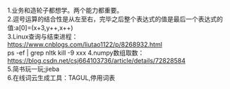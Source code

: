 1.业务和造轮子都想学。两个能力都重要。    
2.逗号运算的结合性是从左至右，完毕之后整个表达式的值是最后一个表达式的值:a[0]=(x+3,y++,x++)     
3.Linux查询与结束进程：https://www.cnblogs.com/liutao1122/p/8268932.html    
  ps -ef | grep nltk
  kill -9 xxx
4.numpy数组取数：https://blog.csdn.net/csj664103736/article/details/72828584    
5.简书玩一玩;jieba    
6.在线词云生成工具：TAGUL,停用词表    
